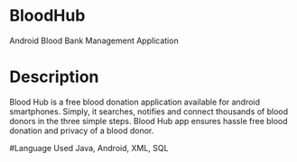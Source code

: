 # BloodHub
 Android Blood Bank Management Application

# Description
Blood Hub is a free blood donation application available for android smartphones. Simply, it searches, notifies and connect thousands of blood donors in the three simple steps. Blood Hub app ensures hassle free blood donation and privacy of a blood donor.

#Language Used
Java, Android, XML, SQL
